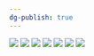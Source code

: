 ```yaml
---
dg-publish: true
---
```

![](https://i.imgur.com/pc8hXp1.png)
![](https://i.imgur.com/nuLeyTw.jpeg)
![](https://i.imgur.com/QmqP4a0.png)
![](https://i.imgur.com/rTFucmu.jpeg)
![](https://i.imgur.com/n06Eaif.jpeg)
![](https://i.imgur.com/h37LvDf.png)
![](https://i.imgur.com/3dYWsPK.png)
